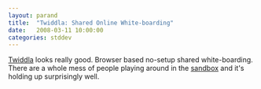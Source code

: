 ```yaml
---
layout: parand
title:  "Twiddla: Shared Online White-boarding"
date:   2008-03-11 10:00:00
categories: stddev
---
```

[Twiddla](/web/20101222033721/http://www.twiddla.com/) looks really good. Browser based no-setup shared white-boarding. There are a whole mess of people playing around in the [sandbox](/web/20101222033721/http://www.twiddla.com/1) and it's holding up surprisingly well. 
